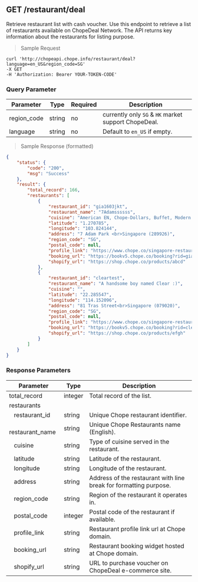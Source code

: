 ## GET /restaurant/deal

Retrieve restaurant list with cash voucher. Use this endpoint to retrieve a list of restaurants available on ChopeDeal Network. The API returns key information about the restaurants for listing purpose. 

> Sample Request

```shell
curl 'http://chopeapi.chope.info/restaurant/deal?language=en_US&region_code=SG'  
-X GET 
-H 'Authorization: Bearer YOUR-TOKEN-CODE'
```

### Query Parameter
Parameter | Type | Required | Description
--------- | ---- | -------- | -----------
region_code | string | no | currently only `SG` & `HK` market support ChopeDeal.
language | string | no | Default to `en_US` if empty.

> Sample Response (formatted)

```json
{
    "status": {
        "code": "200",
        "msg": "Success"
    },
    "result": {
        "total_record": 166,
        "restaurants": [
            {
                "restaurant_id": "gia1603jkt",
                "restaurant_name": "7Adamssssss",
                "cuisine": "American EN, Chope-Dollars, Buffet, Modern European, Chinese, Japanese, Korean, Indian, Indonesian, Malaysian, Thai, Vietnamese, French, Italian, Spanish, Australian, Cuban, Fusion, International, Mediterranean, Middle Eastern, Moroccan, Seafood, Steakhouse, British, South American, Greek, Vegetarian Friendly, Local, German, Brazilian, Dim Sum, Southeast Asian, BTest",
                "latitude": "1.270785",
                "longitude": "103.824144",
                "address": "7 Adam Park <br>Singapore (289926)",
                "region_code": "SG",
                "postal_code": null,
                "profile_link": "https://www.chope.co/singapore-restaurants/7adam",
                "booking_url": "https://bookv5.chope.co/booking?rid=gia1603jkt&source=sandbox",
                "shopify_url": "https://shop.chope.co/products/abcd"
            },
            {
                "restaurant_id": "cleartest",
                "restaurant_name": "A handsome boy named Clear :)",
                "cuisine": "",
                "latitude": "22.285547",
                "longitude": "114.152096",
                "address": "81 Tras Street<br>Singapore (079020)",
                "region_code": "SG",
                "postal_code": null,
                "profile_link": "https://www.chope.co/singapore-restaurants/cleartest",
                "booking_url": "https://bookv5.chope.co/booking?rid=cleartest&source=sandbox",
                "shopify_url": "https://shop.chope.co/products/efgh"
            }
        ]
    }
}
```

### Response Parameters

Parameter | Type | Description 
--------- | ---- | -----------
total_record | integer | Total record of the list.
restaurants || 
&nbsp;&nbsp; restaurant_id | string | Unique Chope restaurant identifier.
&nbsp;&nbsp; restaurant_name | string | Unique Chope Restaurants name (English).
&nbsp;&nbsp; cuisine | string | Type of cuisine served in the restaurant.
&nbsp;&nbsp; latitude | string | Latitude of the restaurant.
&nbsp;&nbsp; longitude | string | Longitude of the restaurant.
&nbsp;&nbsp; address | string | Address of the restaurant with line break for formatting purpose. 
&nbsp;&nbsp; region_code | string | Region of the restaurant it operates in.
&nbsp;&nbsp; postal_code | integer | Postal code of the restaurant if available.
&nbsp;&nbsp; profile_link | string | Restaurant profile link url at Chope domain.
&nbsp;&nbsp; booking_url | string | Restaurant booking widget hosted at Chope domain.
&nbsp;&nbsp; shopify_url | string | URL to purchase voucher on ChopeDeal e-commerce site.